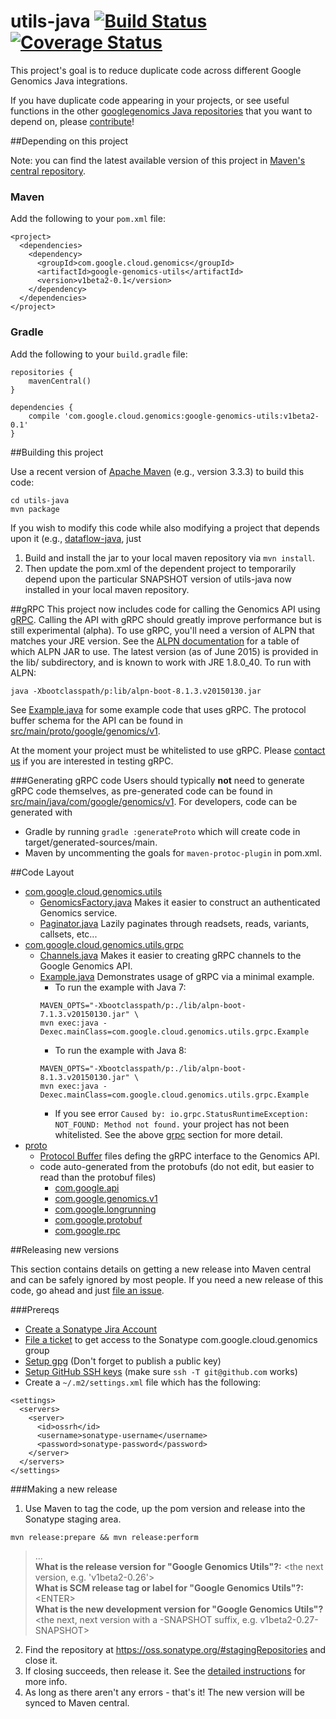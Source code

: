 utils-java [![Build Status](https://img.shields.io/travis/googlegenomics/utils-java.svg?style=flat)](https://travis-ci.org/googlegenomics/utils-java) [![Coverage Status](https://img.shields.io/coveralls/googlegenomics/utils-java.svg?style=flat)](https://coveralls.io/r/googlegenomics/utils-java)
==========

This project's goal is to reduce duplicate code across different Google Genomics Java integrations. 

If you have duplicate code appearing in your projects, or see useful functions in the other [googlegenomics Java repositories](https://github.com/googlegenomics?query=-java) that you want to depend on, please [contribute](CONTRIBUTING.rst)!

##Depending on this project

Note: you can find the latest available version of this project in [Maven's central repository](https://search.maven.org/#search%7Cga%7C1%7Ca%3A%22google-genomics-utils%22).

### Maven
Add the following to your `pom.xml` file:
```
<project>
  <dependencies>
    <dependency>
      <groupId>com.google.cloud.genomics</groupId>
      <artifactId>google-genomics-utils</artifactId>
      <version>v1beta2-0.1</version>
    </dependency>
  </dependencies>
</project>
```

### Gradle
Add the following to your `build.gradle` file:
```
repositories {
    mavenCentral()
}

dependencies {
    compile 'com.google.cloud.genomics:google-genomics-utils:v1beta2-0.1'
}
```

##Building this project

Use a recent version of [Apache Maven](http://maven.apache.org/download.cgi) (e.g., version 3.3.3) to build this code:

    cd utils-java
    mvn package

If you wish to modify this code while also modifying a project that depends upon it (e.g., [dataflow-java](https://github.com/googlegenomics/dataflow-java), just

  1. Build and install the jar to your local maven repository via `mvn install`.
  2. Then update the pom.xml of the dependent project to temporarily depend upon the particular SNAPSHOT version of utils-java now installed in your local maven repository.

##gRPC
This project now includes code for calling the Genomics API using <a href="http://www.grpc.io">gRPC</a>.
Calling the API with gRPC should greatly improve performance but is still experimental (alpha). To use
gRPC, you'll need a version of ALPN that matches your JRE version. See the
<a href="http://www.eclipse.org/jetty/documentation/9.2.10.v20150310/alpn-chapter.html">ALPN documentation</a>
for a table of which ALPN JAR to use. The latest version (as of June 2015) is provided in the lib/
subdirectory, and is known to work with JRE 1.8.0_40. To run with ALPN:

```
java -Xbootclasspath/p:lib/alpn-boot-8.1.3.v20150130.jar
```

See [Example.java](src/main/java/com/google/cloud/genomics/utils/grpc/Example.java) for some example code that uses gRPC. The protocol buffer schema for the API can be found in [src/main/proto/google/genomics/v1](src/main/proto/google/genomics/v1).

At the moment your project must be whitelisted to use gRPC. Please
<a href="mailto:google-genomics-contact@googlegroups.com">contact us</a> if you are interested in testing gRPC.

###Generating gRPC code
Users should typically **not** need to generate gRPC code themselves, as pre-generated code can be found
in [src/main/java/com/google/genomics/v1](src/main/java/com/google/genomics/v1). For developers, code can be generated with
 * Gradle by running `gradle :generateProto` which will create code in target/generated-sources/main.
 * Maven by uncommenting the goals for `maven-protoc-plugin` in pom.xml.

##Code Layout

* [com.google.cloud.genomics.utils](src/main/java/com/google/cloud/genomics/utils)
  * [GenomicsFactory.java](src/main/java/com/google/cloud/genomics/utils/GenomicsFactory.java) Makes it easier to construct an authenticated Genomics service.
  * [Paginator.java](src/main/java/com/google/cloud/genomics/utils/Paginator.java) Lazily paginates through readsets, reads, variants, callsets, etc...
* [com.google.cloud.genomics.utils.grpc](src/main/java/com/google/cloud/genomics/utils/grpc)
  * [Channels.java](src/main/java/com/google/cloud/genomics/utils/grpc/Channels.java) Makes it easier to creating gRPC channels to the Google Genomics API.
  * [Example.java](src/main/java/com/google/cloud/genomics/utils/grpc/Example.java) Demonstrates usage of gRPC via a minimal example.
    * To run the example with Java 7:
    ```
    MAVEN_OPTS="-Xbootclasspath/p:./lib/alpn-boot-7.1.3.v20150130.jar" \
    mvn exec:java -Dexec.mainClass=com.google.cloud.genomics.utils.grpc.Example
    ```
    * To run the example with Java 8:
    ```
    MAVEN_OPTS="-Xbootclasspath/p:./lib/alpn-boot-8.1.3.v20150130.jar" \
    mvn exec:java -Dexec.mainClass=com.google.cloud.genomics.utils.grpc.Example
    ```
    * If you see error `Caused by: io.grpc.StatusRuntimeException: NOT_FOUND: Method not found.` your project has not been whitelisted.  See the above [grpc](#grpc) section for more detail.
* [proto](src/main/proto)
  * [Protocol Buffer](http://www.grpc.io/docs/#working-with-protocol-buffers
) files defing the gRPC interface to the Genomics API.
  * code auto-generated from the protobufs (do not edit, but easier to read than the protobuf files)
    * [com.google.api](src/main/java/com/google/api)
    * [com.google.genomics.v1](src/main/java/com/google/genomics/v1)
    * [com.google.longrunning](src/main/java/com/google/longrunning)
    * [com.google.protobuf](src/main/java/com/google/protobuf)
    * [com.google.rpc](src/main/java/com/google/rpc)
  
##Releasing new versions

This section contains details on getting a new release into Maven central and can be safely ignored by most people. If you need a new release of this code, go ahead and just [file an issue](https://github.com/googlegenomics/utils-java/issues/new).

###Prereqs
* [Create a Sonatype Jira Account](http://central.sonatype.org/pages/ossrh-guide.html#initial-setup)
* [File a ticket](https://issues.sonatype.org/browse/OSSRH-11629) to get access to the Sonatype com.google.cloud.genomics group 
* [Setup gpg](http://central.sonatype.org/pages/working-with-pgp-signatures.html) (Don't forget to publish a public key)
* [Setup GitHub SSH keys](https://help.github.com/articles/generating-ssh-keys) (make sure `ssh -T git@github.com` works)
* Create a `~/.m2/settings.xml` file which has the following:
```
<settings>
  <servers>
    <server>
      <id>ossrh</id>
      <username>sonatype-username</username>
      <password>sonatype-password</password>
    </server>
  </servers>
</settings> 
```

###Making a new release
1. Use Maven to tag the code, up the pom version and release into the Sonatype staging area.
```
mvn release:prepare && mvn release:perform
```
> ...  
> **What is the release version for "Google Genomics Utils"?:** \<the next version, e.g. 'v1beta2-0.26'\>  
> **What is SCM release tag or label for "Google Genomics Utils"?:** \<ENTER\>  
> **What is the new development version for "Google Genomics Utils"?** \<the next, next version with a -SNAPSHOT suffix, e.g. v1beta2-0.27-SNAPSHOT\>  

2. Find the repository at https://oss.sonatype.org/#stagingRepositories and close it.
3. If closing succeeds, then release it. See the [detailed instructions](http://central.sonatype.org/pages/releasing-the-deployment.html#close-and-drop-or-release-your-staging-repository) for more info.
4. As long as there aren't any errors - that's it! The new version will be synced to Maven central.

